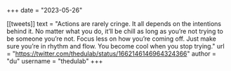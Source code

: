 +++
date = "2023-05-26"

[[tweets]]
    text = "Actions are rarely cringe. It all depends on the intentions behind it. No matter what you do, it’ll be chill as long as you’re not trying to be someone you’re not. Focus less on how you’re coming off. Just make sure you’re in rhythm and flow. You become cool when you stop trying."
    url = "https://twitter.com/thedulab/status/1662146146964324366"
    author = "du"
    username = "thedulab"
+++

